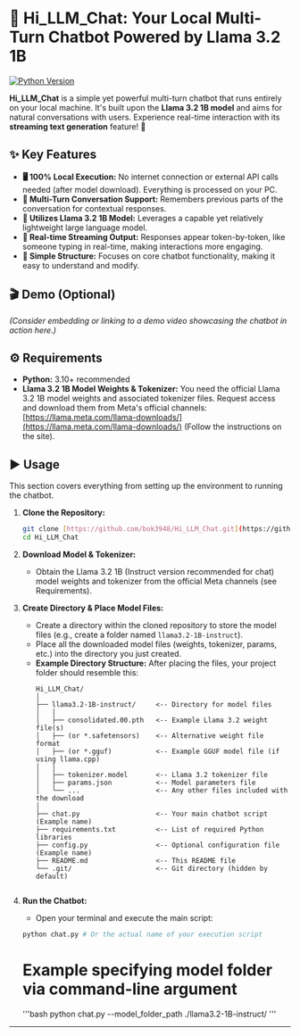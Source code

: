 # 💬 Hi_LLM_Chat: Your Local Multi-Turn Chatbot Powered by Llama 3.2 1B

[![Python Version](https://img.shields.io/badge/python-3.8%2B-blue.svg)](https://www.python.org/downloads/)

**Hi_LLM_Chat** is a simple yet powerful multi-turn chatbot that runs entirely on your local machine. It's built upon the **Llama 3.2 1B model** and aims for natural conversations with users. Experience real-time interaction with its **streaming text generation** feature! 🚀

## ✨ Key Features

* **🖥️ 100% Local Execution:** No internet connection or external API calls needed (after model download). Everything is processed on your PC.
* **🔄 Multi-Turn Conversation Support:** Remembers previous parts of the conversation for contextual responses.
* **🦙 Utilizes Llama 3.2 1B Model:** Leverages a capable yet relatively lightweight large language model.
* **💨 Real-time Streaming Output:** Responses appear token-by-token, like someone typing in real-time, making interactions more engaging.
* **🔧 Simple Structure:** Focuses on core chatbot functionality, making it easy to understand and modify.

## 🎬 Demo (Optional)

*(Consider embedding or linking to a demo video showcasing the chatbot in action here.)*

## ⚙️ Requirements

* **Python:** 3.10+ recommended
* **Llama 3.2 1B Model Weights & Tokenizer:** You need the official Llama 3.2 1B model weights and associated tokenizer files. Request access and download them from Meta's official channels: [https://llama.meta.com/llama-downloads/](https://llama.meta.com/llama-downloads/) (Follow the instructions on the site).

## ▶️ Usage

This section covers everything from setting up the environment to running the chatbot.

1.  **Clone the Repository:**
    ```bash
    git clone [https://github.com/bok3948/Hi_LLM_Chat.git](https://github.com/bok3948/Hi_LLM_Chat.git)
    cd Hi_LLM_Chat
    ```

2.  **Download Model & Tokenizer:**
    * Obtain the Llama 3.2 1B (Instruct version recommended for chat) model weights and tokenizer from the official Meta channels (see Requirements).

3.  **Create Directory & Place Model Files:**
    * Create a directory within the cloned repository to store the model files (e.g., create a folder named `llama3.2-1B-instruct`).
    * Place all the downloaded model files (weights, tokenizer, params, etc.) into the directory you just created.
    * **Example Directory Structure:** After placing the files, your project folder should resemble this:
        ```
        Hi_LLM_Chat/
        │
        ├── llama3.2-1B-instruct/     <-- Directory for model files
        │   │
        │   ├── consolidated.00.pth   <-- Example Llama 3.2 weight file(s)
        │   ├── (or *.safetensors)    <-- Alternative weight file format
        │   ├── (or *.gguf)           <-- Example GGUF model file (if using llama.cpp)
        │   │
        │   ├── tokenizer.model       <-- Llama 3.2 tokenizer file
        │   ├── params.json           <-- Model parameters file
        │   └── ...                   <-- Any other files included with the download
        │
        ├── chat.py                   <-- Your main chatbot script (Example name)
        ├── requirements.txt          <-- List of required Python libraries
        ├── config.py                 <-- Optional configuration file (Example name)
        ├── README.md                 <-- This README file
        └── .git/                     <-- Git directory (hidden by default)
    ```
4.  **Run the Chatbot:**
    * Open your terminal and execute the main script:
    ```bash
    python chat.py # Or the actual name of your execution script
    ```
    # Example specifying model folder via command-line argument
    '''bash
    python chat.py --model_folder_path ./llama3.2-1B-instruct/
    '''

---
